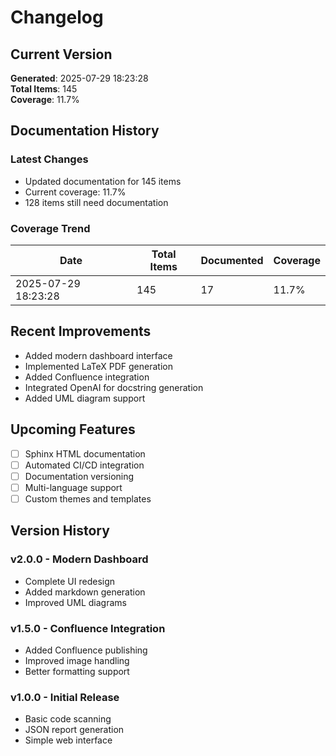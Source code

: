 # Changelog

## Current Version

**Generated**: 2025-07-29 18:23:28  
**Total Items**: 145  
**Coverage**: 11.7%

## Documentation History

### Latest Changes

- Updated documentation for 145 items
- Current coverage: 11.7%
- 128 items still need documentation

### Coverage Trend

| Date | Total Items | Documented | Coverage |
|------|-------------|------------|----------|
| 2025-07-29 18:23:28 | 145 | 17 | 11.7% |

## Recent Improvements

- Added modern dashboard interface
- Implemented LaTeX PDF generation
- Added Confluence integration
- Integrated OpenAI for docstring generation
- Added UML diagram support

## Upcoming Features

- [ ] Sphinx HTML documentation
- [ ] Automated CI/CD integration
- [ ] Documentation versioning
- [ ] Multi-language support
- [ ] Custom themes and templates

## Version History

### v2.0.0 - Modern Dashboard
- Complete UI redesign
- Added markdown generation
- Improved UML diagrams

### v1.5.0 - Confluence Integration
- Added Confluence publishing
- Improved image handling
- Better formatting support

### v1.0.0 - Initial Release
- Basic code scanning
- JSON report generation
- Simple web interface
